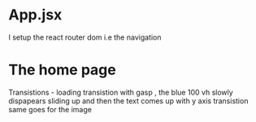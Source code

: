 # App.jsx

I setup the react router dom i.e the navigation

# The home page

Transistions - loading transistion with gasp , the blue 100 vh slowly dispapears sliding up and then the text comes up with y axis transistion same goes for the image

